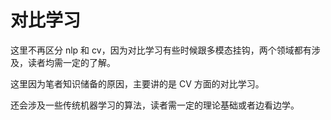 # 对比学习

这里不再区分 nlp 和 cv，因为对比学习有些时候跟多模态挂钩，两个领域都有涉及，读者均需一定的了解。

这里因为笔者知识储备的原因，主要讲的是 CV 方面的对比学习。

还会涉及一些传统机器学习的算法，读者需一定的理论基础或者边看边学。
